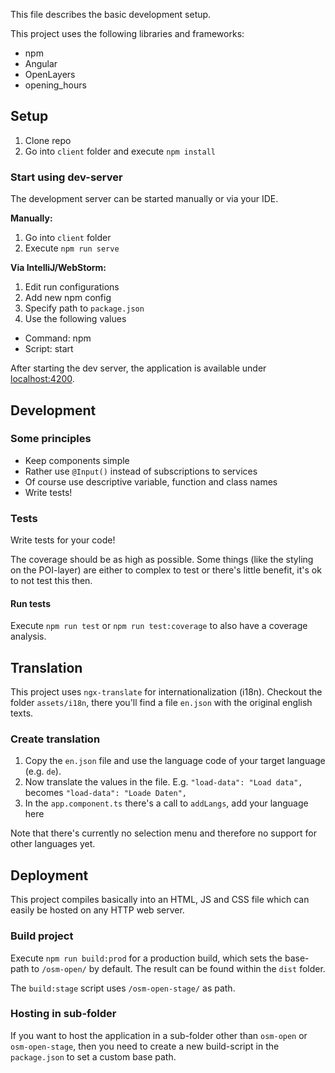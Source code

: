 This file describes the basic development setup.

This project uses the following libraries and frameworks:

* npm
* Angular
* OpenLayers
* opening_hours

## Setup

1. Clone repo
2. Go into `client` folder and execute `npm install`

### Start using dev-server

The development server can be started manually or via your IDE.

**Manually:**

1. Go into `client` folder
2. Execute `npm run serve`

**Via IntelliJ/WebStorm:**

1. Edit run configurations
2. Add new npm config
3. Specify path to `package.json`
4. Use the following values
  * Command: npm
  * Script: start

After starting the dev server, the application is available under [localhost:4200](http://localhost:4200).

## Development

### Some principles

* Keep components simple
* Rather use `@Input()` instead of subscriptions to services
* Of course use descriptive variable, function and class names
* Write tests!

### Tests

Write tests for your code!

The coverage should be as high as possible.
Some things (like the styling on the POI-layer) are either to complex to test or there's little benefit, it's ok to not test this then. 

#### Run tests

Execute `npm run test` or `npm run test:coverage` to also have a coverage analysis.

## Translation

This project uses `ngx-translate` for internationalization (i18n).
Checkout the folder `assets/i18n`, there you'll find a file `en.json` with the original english texts.

### Create translation

1. Copy the `en.json` file and use the language code of your target language (e.g. `de`).
2. Now translate the values in the file. E.g. `"load-data": "Load data",` becomes `"load-data": "Loade Daten",`
3. In the `app.component.ts` there's a call to `addLangs`, add your language here

Note that there's currently no selection menu and therefore no support for other languages yet.

## Deployment

This project compiles basically into an HTML, JS and CSS file which can easily be hosted on any HTTP web server.

### Build project

Execute `npm run build:prod` for a production build, which sets the base-path to `/osm-open/` by default. 
The result can be found within the `dist` folder.

The `build:stage` script uses `/osm-open-stage/` as path.

### Hosting in sub-folder

If you want to host the application in a sub-folder other than `osm-open` or `osm-open-stage`, then you need to create a new build-script in the `package.json` to set a custom base path.
